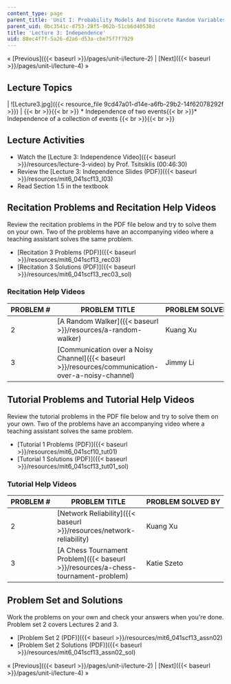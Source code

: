 ```yaml
---
content_type: page
parent_title: 'Unit I: Probability Models And Discrete Random Variables '
parent_uid: 0bc3541c-d753-28f5-062b-51cb6d40538d
title: 'Lecture 3: Independence'
uid: 88ec4f7f-5a26-d2a6-d53a-cbe75f7f7929
---
```


« [Previous]({{< baseurl >}}/pages/unit-i/lecture-2) | [Next]({{< baseurl >}}/pages/unit-i/lecture-4) »

Lecture Topics
--------------

| ![Lecture3.jpg]({{< resource_file 9cd47a01-d14e-a6fb-29b2-14f62078292f >}}) |  {{< br >}}{{< br >}} *   Independence of two events{{< br >}}*   Independence of a collection of events {{< br >}}{{< br >}}  

Lecture Activities
------------------

*   Watch the [Lecture 3: Independence Video]({{< baseurl >}}/resources/lecture-3-video) by Prof. Tsitsiklis (00:46:30)
*   Review the [Lecture 3: Independence Slides (PDF)]({{< baseurl >}}/resources/mit6_041scf13_l03)
*   Read Section 1.5 in the textbook

Recitation Problems and Recitation Help Videos
----------------------------------------------

Review the recitation problems in the PDF file below and try to solve them on your own. Two of the problems have an accompanying video where a teaching assistant solves the same problem.

*   [Recitation 3 Problems (PDF)]({{< baseurl >}}/resources/mit6_041scf13_rec03)
*   [Recitation 3 Solutions (PDF)]({{< baseurl >}}/resources/mit6_041scf13_rec03_sol)

### Recitation Help Videos

| PROBLEM # | PROBLEM TITLE | PROBLEM SOLVED BY |
| --- | --- | --- |
| 2 | [A Random Walker]({{< baseurl >}}/resources/a-random-walker) | Kuang Xu |
| 3 | [Communication over a Noisy Channel]({{< baseurl >}}/resources/communication-over-a-noisy-channel) | Jimmy Li 

Tutorial Problems and Tutorial Help Videos
------------------------------------------

Review the tutorial problems in the PDF file below and try to solve them on your own. Two of the problems have an accompanying video where a teaching assistant solves the same problem.

*   [Tutorial 1 Problems (PDF)]({{< baseurl >}}/resources/mit6_041scf10_tut01)
*   [Tutorial 1 Solutions (PDF)]({{< baseurl >}}/resources/mit6_041scf13_tut01_sol)

### Tutorial Help Videos

| PROBLEM # | PROBLEM TITLE | PROBLEM SOLVED BY |
| --- | --- | --- |
| 2 | [Network Reliability]({{< baseurl >}}/resources/network-reliability) | Kuang Xu |
| 3 | [A Chess Tournament Problem]({{< baseurl >}}/resources/a-chess-tournament-problem) | Katie Szeto 

Problem Set and Solutions
-------------------------

Work the problems on your own and check your answers when you're done. Problem set 2 covers Lectures 2 and 3.

*   [Problem Set 2 (PDF)]({{< baseurl >}}/resources/mit6_041scf13_assn02)
*   [Problem Set 2 Solutions (PDF)]({{< baseurl >}}/resources/mit6_041scf13_assn02_sol)

« [Previous]({{< baseurl >}}/pages/unit-i/lecture-2) | [Next]({{< baseurl >}}/pages/unit-i/lecture-4) »